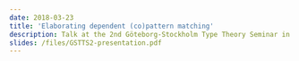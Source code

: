 ```yaml
---
date: 2018-03-23
title: 'Elaborating dependent (co)pattern matching'
description: Talk at the 2nd Göteborg-Stockholm Type Theory Seminar in Stockholm
slides: /files/GSTTS2-presentation.pdf
---
```

